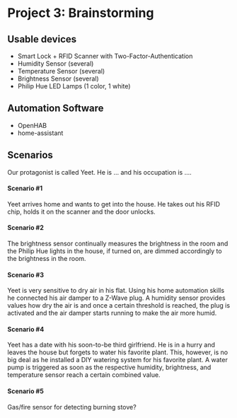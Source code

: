 # Project 3: Brainstorming
## Usable devices
- Smart Lock + RFID Scanner with Two-Factor-Authentication
- Humidity Sensor (several)
- Temperature Sensor (several)
- Brightness Sensor (several)
- Philip Hue LED Lamps (1 color, 1 white)

## Automation Software
- OpenHAB
- home-assistant

## Scenarios

Our protagonist is called Yeet. He is ... and his occupation is .... 

#### Scenario #1
Yeet arrives home and wants to get into the house. He takes out his RFID chip, holds it on the scanner and the door unlocks.

#### Scenario #2
The brightness sensor continually measures the brightness in the room and the Philip Hue lights in the house, if turned on, are dimmed accordingly to the brightness in the room.

#### Scenario #3
Yeet is very sensitive to dry air in his flat. Using his home automation skills he connected his air damper to a Z-Wave plug. A humidity sensor provides values how dry the air is and once a certain threshold is reached, the plug is activated and the air damper starts running to make the air more humid.

#### Scenario #4
Yeet has a date with his soon-to-be third girlfriend. He is in a hurry and leaves the house but forgets to water his favorite plant. This, however, is no big deal as he installed a DIY watering system for his favorite plant. A water pump is triggered as soon as the respective humidity, brightness, and temperature sensor reach a certain combined value.

#### Scenario #5
Gas/fire sensor for detecting burning stove?